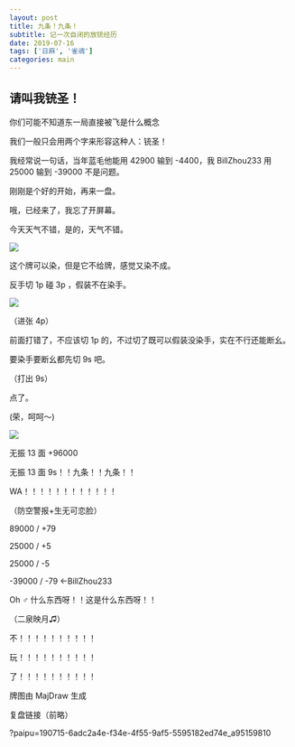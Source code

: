 ```yaml
---
layout: post
title: 九条！九条！ 
subtitle: 记一次自闭的放铳经历
date: 2019-07-16
tags: ['日麻', '雀魂']
categories: main
---
```


## 请叫我铳圣！

你们可能不知道东一局直接被飞是什么概念

我们一般只会用两个字来形容这种人：铳圣！

我经常说一句话，当年蓝毛他能用 42900 输到 -4400，我 BillZhou233 用 25000 输到 -39000 不是问题。

刚刚是个好的开始，再来一盘。

哦，已经来了，我忘了开屏幕。

今天天气不错，是的，天气不错。

![](https://s2.ax1x.com/2019/07/16/Z7nLWD.png)

这个牌可以染，但是它不给牌，感觉又染不成。

反手切 1p 碰 3p ，假装不在染手。

![](https://s2.ax1x.com/2019/07/16/Z7nXSe.png)

（进张 4p）

前面打错了，不应该切 1p 的，不过切了既可以假装没染手，实在不行还能断幺。

要染手要断幺都先切 9s 吧。

（打出 9s）

点了。

(荣，呵呵～)

![](https://s2.ax1x.com/2019/07/16/Z7nqJO.png)

无振 13 面 +96000

无振 13 面 9s！！九条！！九条！！

WA！！！！！！！！！！！！

（防空警报+生无可恋脸）

89000 / +79

25000 / +5

25000 / -5

-39000 / -79  ←BillZhou233

Oh ♂ 什么东西呀！！这是什么东西呀！！

（二泉映月♫）

不！！！！！！！！！！

玩！！！！！！！！！！

了！！！！！！！！！！

牌图由 MajDraw 生成

复盘链接（前略）

?paipu=190715-6adc2a4e-f34e-4f55-9af5-5595182ed74e_a95159810